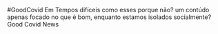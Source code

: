 #GoodCovid
Em Tempos difíceis como esses porque não? um contúdo apenas focado no que é bom, enquanto estamos isolados socialmente?
Good Covid News
